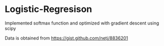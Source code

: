 # Logistic-Regresison
Implemented softmax function and optimized with gradient descent using scipy

Data is obtained from https://gist.github.com/netj/8836201
